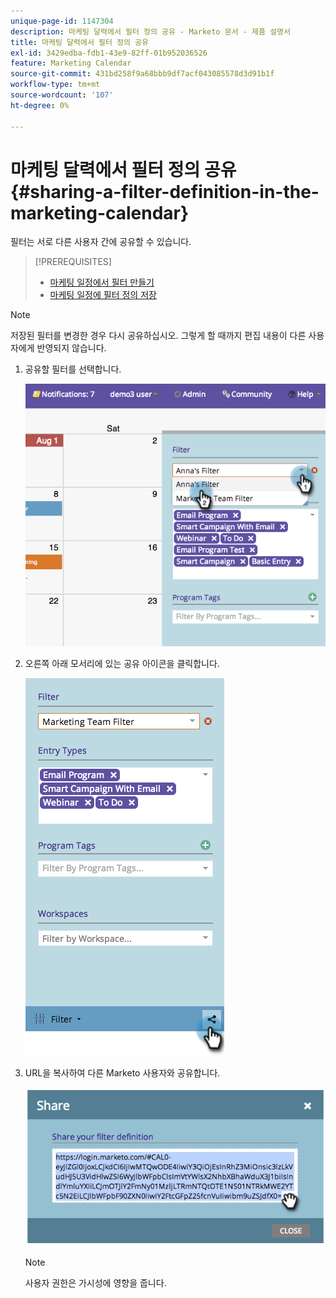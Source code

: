 ```yaml
---
unique-page-id: 1147304
description: 마케팅 달력에서 필터 정의 공유 - Marketo 문서 - 제품 설명서
title: 마케팅 달력에서 필터 정의 공유
exl-id: 3429edba-fdb1-43e9-82ff-01b952036526
feature: Marketing Calendar
source-git-commit: 431bd258f9a68bbb9df7acf043085578d3d91b1f
workflow-type: tm+mt
source-wordcount: '107'
ht-degree: 0%

---
```


# 마케팅 달력에서 필터 정의 공유 {#sharing-a-filter-definition-in-the-marketing-calendar}

필터는 서로 다른 사용자 간에 공유할 수 있습니다.

>[!PREREQUISITES]
>
>* [마케팅 일정에서 필터 만들기](/help/marketo/product-docs/core-marketo-concepts/marketing-calendar/working-with-the-calendar/filtering-the-marketing-calendar.md)
>* [마케팅 일정에 필터 정의 저장](/help/marketo/product-docs/core-marketo-concepts/marketing-calendar/working-with-the-calendar/saving-a-filter-definition-in-the-marketing-calendar.md)

>[!NOTE]
>
> 저장된 필터를 변경한 경우 다시 공유하십시오. 그렇게 할 때까지 편집 내용이 다른 사용자에게 반영되지 않습니다.

1. 공유할 필터를 선택합니다.

   ![](assets/image2014-9-24-11-3a31-3a19.png)

1. 오른쪽 아래 모서리에 있는 공유 아이콘을 클릭합니다.

   ![](assets/image2014-9-24-11-3a31-3a24.png)

1. URL을 복사하여 다른 Marketo 사용자와 공유합니다.

   ![](assets/image2014-9-24-11-3a31-3a29.png)

   >[!NOTE]
   >
   >사용자 권한은 가시성에 영향을 줍니다.
